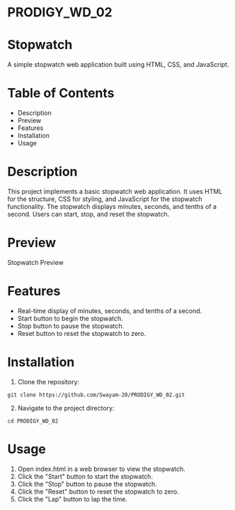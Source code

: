 # PRODIGY_WD_02

# Stopwatch
A simple stopwatch web application built using HTML, CSS, and JavaScript.

# Table of Contents
* Description
* Preview
* Features
* Installation
* Usage 

# Description
This project implements a basic stopwatch web application. It uses HTML for the structure, CSS for styling, and JavaScript for the stopwatch functionality. The stopwatch displays minutes, seconds, and tenths of a second. Users can start, stop, and reset the stopwatch.

# Preview

Stopwatch Preview

# Features
* Real-time display of minutes, seconds, and tenths of a second.
* Start button to begin the stopwatch.
* Stop button to pause the stopwatch.
* Reset button to reset the stopwatch to zero.

# Installation
1. Clone the repository:
 
```git clone https://github.com/Swayam-20/PRODIGY_WD_02.git```

2. Navigate to the project directory:
   
```cd PRODIGY_WD_02```

# Usage
1. Open index.html in a web browser to view the stopwatch.
2. Click the "Start" button to start the stopwatch.
3. Click the "Stop" button to pause the stopwatch.
4. Click the "Reset" button to reset the stopwatch to zero.
5. Click the "Lap" button to lap the time.

